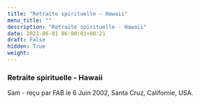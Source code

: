 ```yaml
---
title: "Retraite spirituelle - Hawaii"
menu_title: ""
description: "Retraite spirituelle - Hawaii"
date: 2022-06-01 06:00:01+00:21
draft: False
hidden: True
weight:
---
```

### Retraite spirituelle - Hawaii

Sam - reçu par FAB le 6 Juin 2002, Santa Cruz, Californie, USA.



